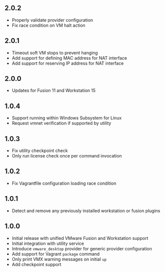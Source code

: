 ## 2.0.2

- Properly validate provider configuration
- Fix race condition on VM halt action

## 2.0.1

- Timeout soft VM stops to prevent hanging
- Add support for defining MAC address for NAT interface
- Add support for reserving IP address for NAT interface

## 2.0.0

- Updates for Fusion 11 and Workstation 15

## 1.0.4

- Support running within Windows Subsystem for Linux
- Request vmnet verification if supported by utility

## 1.0.3

- Fix utility checkpoint check
- Only run license check once per command invocation

## 1.0.2

- Fix Vagrantfile configuration loading race condition

## 1.0.1

- Detect and remove any previously installed workstation or fusion plugins

## 1.0.0

- Initial release with unified VMware Fusion and Workstation support
- Initial integration with utility service
- Introduce `vmware_desktop` provider for generic provider configuration
- Add support for Vagrant `package` command
- Only print VMX warning messages on initial `up`
- Add checkpoint support
